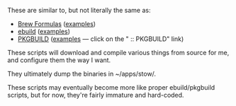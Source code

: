 These are similar to, but not literally the same as:

* [Brew Formulas](https://github.com/mxcl/homebrew/wiki/Formula-Cookbook) ([examples](https://github.com/mxcl/homebrew/tree/master/Library/Formula/))
* [ebuild](http://en.wikipedia.org/wiki/Ebuild) ([examples](http://gentoo-portage.com/Newest))
* [PKGBUILD](http://en.wikipedia.org/wiki/Arch_Linux#Arch_User_Repository) ([examples](http://aur.archlinux.org/packages.php) — click on the " :: PKGBUILD" link)

These scripts will download and compile various things from source for me, and configure them the way I want.

They ultimately dump the binaries in ~/apps/stow/.

These scripts may eventually become more like proper ebuild/pkgbuild scripts, but for now, they're fairly immature and hard-coded.
